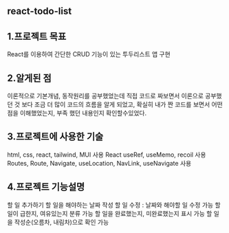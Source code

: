 ## react-todo-list

## 1.프로젝트 목표
React를 이용하여 간단한 CRUD 기능이 있는 투두리스트 앱 구현

## 2.알게된 점
이론적으로 기본개념, 동작원리를 공부했었는데 직접 코드로 짜보면서 이론으로 공부했던 것 보다 조금 더 많이 코드의 흐름을 알게 되었고, 확실히 내가 짠 코드를 보면서 어떤 점을 이해했었는지, 부족 했던 내용인지 확인할수있었다.

## 3.프로젝트에 사용한 기술
html, css, react, tailwind, MUI 사용
React
useRef, useMemo, recoil 사용
Routes, Route, Navigate, useLocation, NavLink, useNavigate 사용

## 4.프로젝트 기능설명
할 일 추가하기
할 일을 해야하는 날짜 작성
할 일 수정 : 날짜와 해야할 일 수정 가능
할 일이 급한지, 여유있는지 분류 가능
할 일을 완료했는지, 미완료했는지 표시 가능
할 일을 작성순(오름차, 내림차)으로 확인 가능
